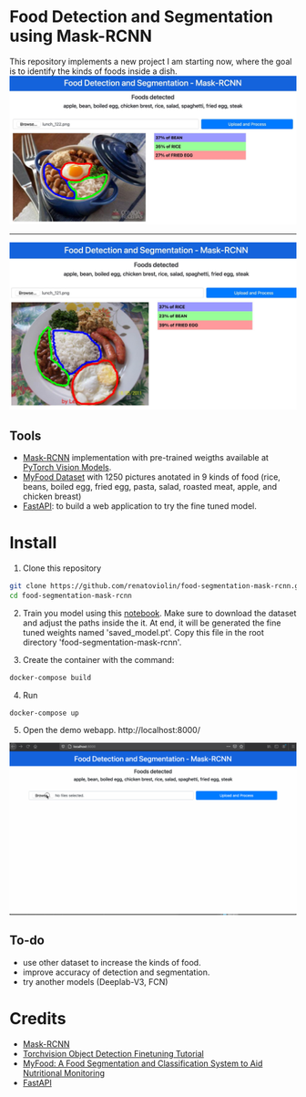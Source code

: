 # Food Detection and Segmentation using Mask-RCNN

This repository implements a new project I am starting now, where the goal is to identify the kinds of foods inside a dish.
<img src=img/img1.jpg>
<hr>
<img src=img/img2.jpg>

## Tools
- [Mask-RCNN]() implementation with pre-trained weigths available at [PyTorch Vision Models](https://pytorch.org/vision/stable/models.html#object-detection-instance-segmentation-and-person-keypoint-detection).
- [MyFood Dataset](https://zenodo.org/record/4041488#.YEzSwy2708Z) with 1250 pictures anotated in 9 kinds of food (rice, beans, boiled egg, fried egg, pasta, salad, roasted meat, apple, and chicken breast)
- [FastAPI](https://fastapi.tiangolo.com): to build a web application to try the fine tuned model.


# Install
1. Clone this repository
```bash
git clone https://github.com/renatoviolin/food-segmentation-mask-rcnn.git
cd food-segmentation-mask-rcnn
```

2. Train you model using this [notebook](train.ipynb). Make sure to download the dataset and adjust the paths inside the it. At end, it will be generated the fine tuned weights named 'saved_model.pt'. Copy this file in the root directory 'food-segmentation-mask-rcnn'.


3. Create the container with the command:
```bash
docker-compose build
```

4. Run 
```bash
docker-compose up
```

5. Open the demo webapp.
http://localhost:8000/
<img src=img/demo.gif>


## To-do
- use other dataset to increase the kinds of food.
- improve accuracy of detection and segmentation.
- try another models (Deeplab-V3, FCN)

# Credits
- [Mask-RCNN](https://arxiv.org/pdf/1703.06870.pdf)
- [Torchvision Object Detection Finetuning Tutorial](https://pytorch.org/tutorials/intermediate/torchvision_tutorial.html)
- [MyFood: A Food Segmentation and Classification System to Aid Nutritional Monitoring](https://arxiv.org/pdf/2012.03087v1.pdf)
- [FastAPI](https://fastapi.tiangolo.com)